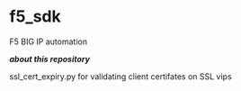 # f5_sdk
F5 BIG IP automation

***about this repository***

ssl_cert_expiry.py for  validating  client certifates on SSL vips 
